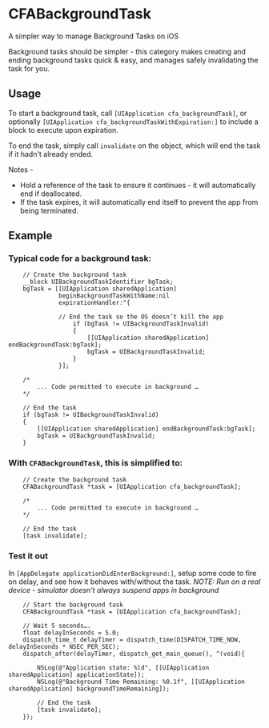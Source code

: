 # CFABackgroundTask
A simpler way to manage Background Tasks on iOS

Background tasks should be simpler - this category makes creating and ending background tasks quick & easy, and manages safely invalidating the task for you.

## Usage

To start a background task, call `[UIApplication cfa_backgroundTask]`, or optionally `[UIApplication cfa_backgroundTaskWithExpiration:]` to include a block to execute upon expiration.

To end the task, simply call `invalidate` on the object, which will end the task if it hadn't already ended.

Notes - 
 - Hold a reference of the task to ensure it continues - it will automatically end if deallocated.
 - If the task expires, it will automatically end itself to prevent the app from being terminated.

## Example 

### Typical code for a background task:
```
    // Create the background task
    __block UIBackgroundTaskIdentifier bgTask;
    bgTask = [[UIApplication sharedApplication]
              beginBackgroundTaskWithName:nil
              expirationHandler:^{
                  
	          // End the task so the OS doesn’t kill the app
                  if (bgTask != UIBackgroundTaskInvalid)
                  {
                      [[UIApplication sharedApplication] endBackgroundTask:bgTask];
                      bgTask = UIBackgroundTaskInvalid;
                  }
              }];
    
    /* 
        ... Code permitted to execute in background …
    */
    
    // End the task
    if (bgTask != UIBackgroundTaskInvalid)
    {
        [[UIApplication sharedApplication] endBackgroundTask:bgTask];
        bgTask = UIBackgroundTaskInvalid;
    }
```

### With `CFABackgroundTask`, this is simplified to:

```
    // Create the background task
    CFABackgroundTask *task = [UIApplication cfa_backgroundTask];
    
    /* 
        ... Code permitted to execute in background …
    */
    
    // End the task
    [task invalidate];
```

### Test it out

In `[AppDelegate applicationDidEnterBackground:]`, setup some code to fire on delay, and see how it behaves with/without the task. *NOTE: Run on a real device - simulator doesn't always suspend apps in background*
```
    // Start the background task
    CFABackgroundTask *task = [UIApplication cfa_backgroundTask];
    
    // Wait 5 seconds….
    float delayInSeconds = 5.0;
    dispatch_time_t delayTimer = dispatch_time(DISPATCH_TIME_NOW, delayInSeconds * NSEC_PER_SEC);
    dispatch_after(delayTimer, dispatch_get_main_queue(), ^(void){
        
        NSLog(@"Application state: %ld", [[UIApplication sharedApplication] applicationState]);
        NSLog(@"Background Time Remaining: %0.1f", [[UIApplication sharedApplication] backgroundTimeRemaining]);
        
        // End the task 
        [task invalidate];
    });
```
